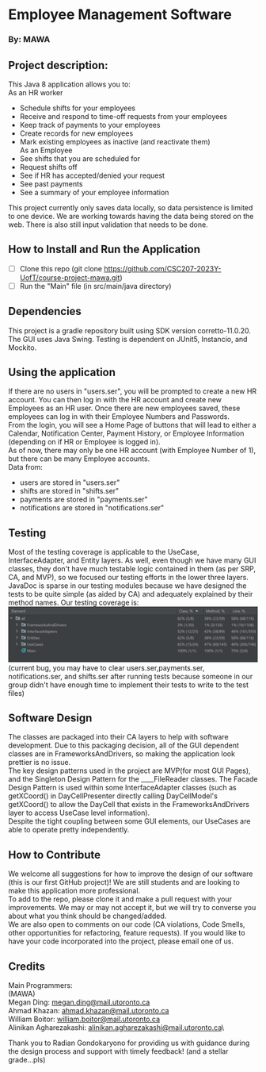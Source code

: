 # Employee Management Software
### By: MAWA

## Project description:
This Java 8 application allows you to:\
As an HR worker
- Schedule shifts for your employees
- Receive and respond to time-off requests from your employees
- Keep track of payments to your employees
- Create records for new employees
- Mark existing employees as inactive (and reactivate them)\
As an Employee
- See shifts that you are scheduled for
- Request shifts off
- See if HR has accepted/denied your request
- See past payments
- See a summary of your employee information

This project currently only saves data locally, so data persistence is limited to 
one device. We are working towards having the data being stored on the web. 
There is also still input validation that needs to be done.
## How to Install and Run the Application
- [ ] Clone this repo (git clone https://github.com/CSC207-2023Y-UofT/course-project-mawa.git)
- [ ] Run the "Main" file (in src/main/java directory)
## Dependencies
This project is a gradle repository built using SDK version corretto-11.0.20.\
The GUI uses Java Swing.
Testing is dependent on JUnit5, Instancio, and Mockito.

## Using the application
If there are no users in "users.ser", you will be prompted to
create a new HR account. You can then log in with the HR
account and create new Employees as an HR user. Once there are new
employees saved, these employees can log in with their
Employee Numbers and Passwords.\
From the login, you will see a Home Page of buttons that will
lead to either a Calendar, Notification Center, Payment History, 
or Employee Information (depending on if HR or Employee is logged in).\
As of now, there may only be one HR account (with Employee Number of 1), but there can be many Employee accounts.\
Data from:
- users are stored in "users.ser"
- shifts are stored in "shifts.ser"
- payments are stored in "payments.ser"
- notifications are stored in "notifications.ser"

## Testing
Most of the testing coverage is applicable to the UseCase, InterfaceAdapter, and Entity layers.
As well, even though we have many GUI classes, they don't have much testable logic contained in them (as per SRP, CA, and MVP),
so we focused our testing efforts in the lower three layers.\
JavaDoc is sparse in our testing modules because we have designed the tests to be quite simple (as aided by CA) and adequately explained by
their method names.
Our testing coverage is:
![img.png](img.png)
(current bug, you may have to clear users.ser,payments.ser, notifications.ser, and shifts.ser after running tests because someone in our group didn't have enough time to implement their tests to write to the test files)

## Software Design
The classes are packaged into their CA layers to help with
software development. Due to this packaging decision, all of the GUI 
dependent classes are in FrameworksAndDrivers, so making the application
look prettier is no issue.\
The key design patterns used in the project are MVP(for most GUI Pages), and 
the Singleton Design Pattern for the ____FileReader classes. The Facade 
Design Pattern is used within some InterfaceAdapter classes (such as getXCoord() in 
DayCellPresenter directly calling DayCellModel's getXCoord()
to allow the DayCell that exists in the FrameworksAndDrivers layer to access
UseCase level information).\
Despite the tight coupling between some GUI elements, our UseCases are able to
operate pretty independently. 

## How to Contribute
We welcome all suggestions for how to improve the design of our software (this is our
first GitHub project)! We are still students and are looking to make this application more
professional.\
To add to the repo, please clone it and make a pull request with your improvements. We may or may not 
accept it, but we will try to converse you about what you think should be changed/added.\
We are also open to comments on our code (CA violations, Code Smells, other opportunities for
refactoring, feature requests). 
If you would like to have your code incorporated into the project, please email one of us.

## Credits
Main Programmers:\
(MAWA)\
Megan Ding: megan.ding@mail.utoronto.ca\
Ahmad Khazan: ahmad.khazan@mail.utoronto.ca\
William Boitor: william.boitor@mail.utoronto.ca\
Alinikan Agharezakashi: alinikan.agharezakashi@mail.utoronto.ca\

Thank you to Radian Gondokaryono for providing us with guidance during the 
design process and support with timely feedback! (and a stellar grade...pls)


